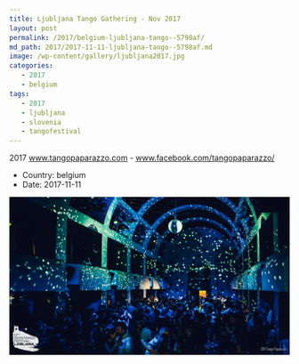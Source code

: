 ```yaml
---
title: Ljubljana Tango Gathering - Nov 2017
layout: post
permalink: /2017/belgium-ljubljana-tango--5798af/
md_path: 2017/2017-11-11-ljubljana-tango--5798af.md
image: /wp-content/gallery/ljubljana2017.jpg
categories:
   - 2017
   - belgium
tags:
   - 2017
   - ljubljana
   - slovenia
   - tangofestival
---
```

2017 www.tangopaparazzo.com - www.facebook.com/tangopaparazzo/

* Country: belgium
* Date: 2017-11-11

![Ljubljana Tango Gathering - Nov 2017](/wp-content/gallery/ljubljana2017.jpg)

